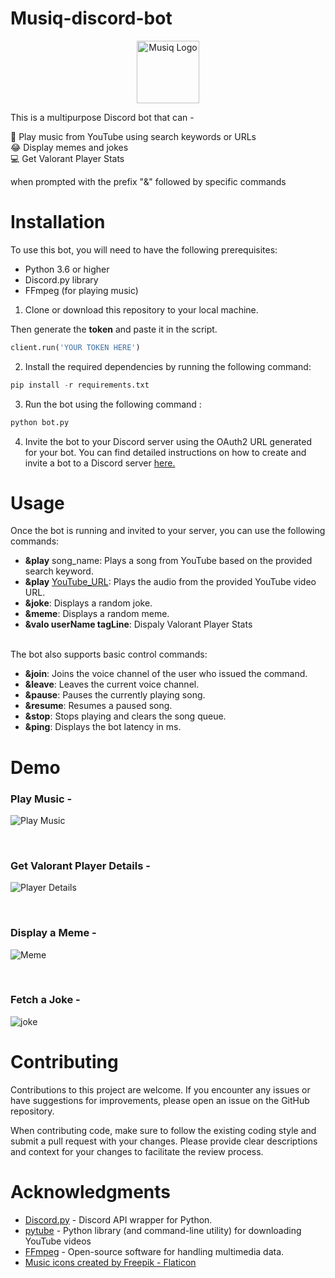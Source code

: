 # Musiq-discord-bot
<div align="center">
  <p>
    <a href="#"><img src="https://github-production-user-asset-6210df.s3.amazonaws.com/40622675/244601014-9fbae3b3-5b47-4c59-972e-e5f542c17461.png" width="100" height="100" alt="Musiq Logo" /></a>
  </p>
  </div>
 
This is a multipurpose Discord bot that can - 

🎵 Play music from YouTube using search keywords or URLs <br>
😂 Display memes and jokes <br>
💻 Get Valorant Player Stats 

when prompted with the prefix "&" followed by specific commands

# Installation
To use this bot, you will need to have the following prerequisites:

* Python 3.6 or higher
* Discord.py library
* FFmpeg (for playing music)

1. Clone or download this repository to your local machine.

 Then generate the <b>token</b> and paste it in the script.
 ``` python
 client.run('YOUR TOKEN HERE')
 ```
2. Install the required dependencies by running the following command:
```python 
pip install -r requirements.txt
```
3. Run the bot using the following command :
```python 
python bot.py
```
4. Invite the bot to your Discord server using the OAuth2 URL generated for your bot. You can find detailed instructions on how to create and invite a bot to a Discord server [here.](https://discordpy.readthedocs.io/en/latest/discord.html)

# Usage
Once the bot is running and invited to your server, you can use the following commands:

* <b>&play</b> song_name: Plays a song from YouTube based on the provided search keyword.
* <b>&play</b> [YouTube_URL](https://youtu.be/dQw4w9WgXcQ): Plays the audio from the provided YouTube video URL.
* <b>&joke</b>: Displays a random joke.
* <b>&meme</b>: Displays a random meme.
* <b>&valo userName tagLine</b>: Dispaly Valorant Player Stats
<br>
  The bot also supports basic control commands:
<br>
  
* <b>&join</b>: Joins the voice channel of the user who issued the command.
* <b>&leave</b>: Leaves the current voice channel.
* <b>&pause</b>: Pauses the currently playing song.
* <b>&resume</b>: Resumes a paused song.
* <b>&stop</b>: Stops playing and clears the song queue.
* <b>&ping</b>: Displays the bot latency in ms.
  
# Demo

### Play Music - 
![Play Music](https://github.com/Prajnadeep/Musiq-discord-bot/assets/40622675/d8a351f9-b59f-4e13-8419-aeeaf22338cd) 

<br>

### Get Valorant Player Details - 
![Player Details](https://github.com/Prajnadeep/Musiq-discord-bot/assets/40622675/e7f7e337-5f0f-4af2-82b9-e586e51bc0ff)

<br>

### Display a Meme - 
![Meme](https://github.com/Prajnadeep/Musiq-discord-bot/assets/40622675/76bfd4a2-de06-420d-8090-7c0daa816167)

<br>

### Fetch a Joke - 
![joke](https://github.com/Prajnadeep/Musiq-discord-bot/assets/40622675/616852f4-4688-4815-8e87-0d60d54fe8a0)


<!-- <img src= "https://github.com/Prajnadeep/Musiq-discord-bot/assets/40622675/e1af7ac6-1237-4134-8a84-8af7a43de163" width="150"> -->



# Contributing
Contributions to this project are welcome. If you encounter any issues or have suggestions for improvements, please open an issue on the GitHub repository.

When contributing code, make sure to follow the existing coding style and submit a pull request with your changes. Please provide clear descriptions and context for your changes to facilitate the review process.
  
# Acknowledgments
  
* [Discord.py](https://discordpy.readthedocs.io/en/stable/) - Discord API wrapper for Python.
* [pytube](https://github.com/pytube) - Python library (and command-line utility) for downloading YouTube videos
* [FFmpeg](https://ffmpeg.org/) - Open-source software for handling multimedia data.
* <a href="https://www.flaticon.com/free-icons/music" title="music icons">Music icons created by Freepik - Flaticon</a>
